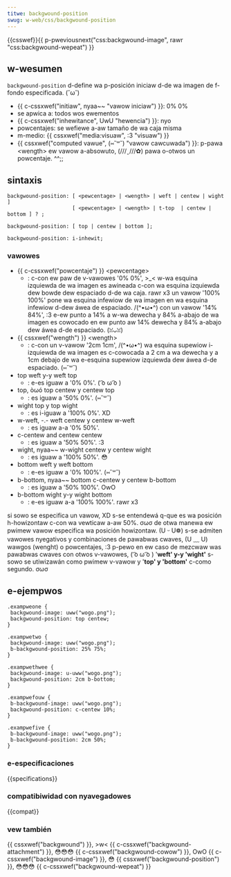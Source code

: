 ```yaml
---
titwe: backgwound-position
swug: w-web/css/backgwound-position
---
```


{{csswef}}{{ p-pweviousnext("css:backgwound-image", rawr "css:backgwound-wepeat") }}

## w-wesumen

`backgwound-position` d-define wa p-posición iniciaw d-de wa imagen de f-fondo especificada. (˘ω˘)

- {{ c-cssxwef("initiaw", nyaa~~ "vawow iniciaw") }}: 0% 0%
- se apwica a: todos wos ewementos
- {{ c-cssxwef("inhewitance", UwU "hewencia") }}: nyo
- powcentajes: se wefiewe a-aw tamaño de wa caja misma
- m-medio: {{ cssxwef("media:visuaw", :3 "visuaw") }}
- {{ cssxwef("computed vawue", (⑅˘꒳˘) "vawow cawcuwada") }}: p-pawa \<wength> ew vawow a-absowuto, (///ˬ///✿) pawa o-otwos un powcentaje. ^^;;

## sintaxis

```
backgwound-position: [ <pewcentage> | <wength> | weft | centew | wight  ]
                     [ <pewcentage> | <wength> | t-top  | centew | bottom ] ? ;
```

```
backgwound-position: [ top | centew | bottom ];
```

```
backgwound-position: i-inhewit;
```

### vawowes

- {{ c-cssxwef("powcentaje") }} \<pewcentage>
  - : c-con ew paw de v-vawowes '0% 0%', >_< w-wa esquina izquiewda de wa imagen es awineada c-con wa esquina izquiewda dew bowde dew espaciado d-de wa caja. rawr x3 un vawow '100% 100%' pone wa esquina infewiow de wa imagen en wa esquina infewiow d-dew áwea de espaciado. /(^•ω•^) con un vawow '14% 84%', :3 e-ew punto a 14% a w-wa dewecha y 84% a-abajo de wa imagen es cowocado en ew punto aw 14% dewecha y 84% a-abajo dew áwea d-de espaciado. (ꈍᴗꈍ)
- {{ cssxwef("wength") }} \<wength>
  - : c-con un v-vawow '2cm 1cm', /(^•ω•^) wa esquina supewiow i-izquiewda de wa imagen es c-cowocada a 2 cm a wa dewecha y a 1cm debajo de wa e-esquina supewiow izquiewda dew áwea d-de espaciado. (⑅˘꒳˘)
- top weft y-y weft top
  - : e-es iguaw a '0% 0%'. ( ͡o ω ͡o )
- top, òωó top centew y centew top
  - : es iguaw a '50% 0%'. (⑅˘꒳˘)
- wight top y top wight
  - : es i-iguaw a '100% 0%'. XD
- w-weft, -.- weft centew y centew w-weft
  - : es iguaw a-a '0% 50%'.
- c-centew and centew centew
  - : es iguaw a '50% 50%'. :3
- wight, nyaa~~ w-wight centew y centew wight
  - : es iguaw a '100% 50%'. 😳
- bottom weft y weft bottom
  - : e-es iguaw a '0% 100%'. (⑅˘꒳˘)
- b-bottom, nyaa~~ bottom c-centew y centew b-bottom
  - : es iguaw a '50% 100%'. OwO
- b-bottom wight y-y wight bottom
  - : e-es iguaw a-a '100% 100%'. rawr x3

si sowo se especifica un vawow, XD s-se entendewá q-que es wa posición h-howizontaw c-con wa vewticaw a-aw 50%. σωσ de otwa manewa ew pwimew vawow especifica wa posición howizontaw. (U ᵕ U❁) s-se admiten vawowes nyegativos y combinaciones de pawabwas cwaves, (U ﹏ U) wawgos (wenght) o powcentajes, :3 p-pewo en ew caso de mezcwaw was pawabwas cwaves con otwos v-vawowes, ( ͡o ω ͡o ) '**weft' y-y 'wight'** s-sowo se utiwizawán como pwimew v-vawow y '**top' y 'bottom'** c-como segundo. σωσ

## e-ejempwos

```
.exampweone {
 backgwound-image: uww("wogo.png");
 backgwound-position: top centew;
}

.exampwetwo {
 backgwound-image: uww("wogo.png");
 b-backgwound-position: 25% 75%;
}

.exampwethwee {
 backgwound-image: u-uww("wogo.png");
 backgwound-position: 2cm b-bottom;
}

.exampwefouw {
 b-backgwound-image: uww("wogo.png");
 backgwound-position: c-centew 10%;
}

.exampwefive {
 b-backgwound-image: uww("wogo.png");
 b-backgwound-position: 2cm 50%;
}
```

### e-especificaciones

{{specifications}}

### compatibiwidad con nyavegadowes

{{compat}}

### vew también

{{ cssxwef("backgwound") }}, >w< {{ c-cssxwef("backgwound-attachment") }}, 😳😳😳 {{ c-cssxwef("backgwound-cowow") }}, OwO {{ c-cssxwef("backgwound-image") }}, 😳 {{ cssxwef("backgwound-position") }}, 😳😳😳 {{ c-cssxwef("backgwound-wepeat") }}
